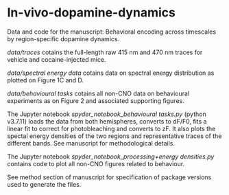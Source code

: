 # In-vivo-dopamine-dynamics
Data and code for the manuscript: Behavioral encoding across timescales by region-specific dopamine dynamics.

*data/traces* cotains the full-length raw 415 nm and 470 nm traces for vehicle and cocaine-injected mice.

*data/spectral energy data* cotains data on spectral energy distribution as plotted on Figure 1C and D.

*data/behavioural tasks* cotains all non-CNO data on behavioural experiments as on Figure 2 and associated supporting figures.

The Jupyter notebook *spyder_notebook_behavioural tasks.py* (python v3.7.11) loads the data from both hemispheres, converts to dF/F0, fits a linear fit to correct for photobleaching and converts to zF. It also plots the spectal energy densities of the two regions and representative traces of the different bands. See manuscript for methodological details.

The Jupyter notebook *spyder_notebook_processing+energy densities.py* contains code to plot all non-CNO figures related to behaviour.

See method section of manuscript for specification of package versions used to generate the files.
